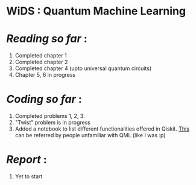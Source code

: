 # **WiDS : Quantum Machine Learning**

# *Reading so far* : 
1. Completed chapter 1
2. Completed chapter 2
3. Completed chapter 4 (upto universal quantum circuits)
4. Chapter 5, 6 in progress

# *Coding so far* : 
1. Completed problems 1, 2, 3.
2. "Twist" problem is in progress
3. Added a notebook to list different functionalities offered in Qiskit. [This](https://github.com/Ihsoj-Mahos/WiDS-QML/blob/master/Week%201/Assignment_1.ipynb) can be referred by people unfamiliar with QML (like I was :p)


# *Report* : 
1. Yet to start

